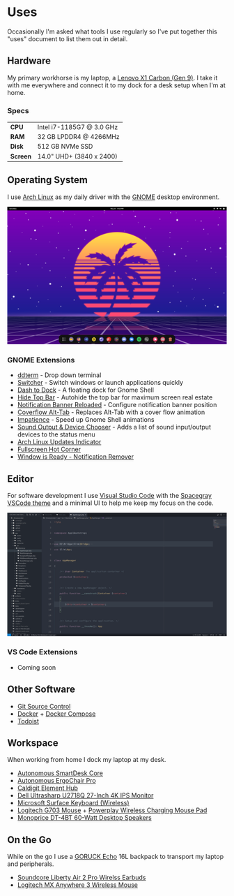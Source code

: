 Uses
====

Occasionally I'm asked what tools I use regularly so I've put together this "uses" document to list them out in detail.

Hardware
--------

My primary workhorse is my laptop, a [Lenovo X1 Carbon (Gen 9)](https://www.lenovo.com/us/en/p/laptops/thinkpad/thinkpadx1/x1-carbon-gen9/22tp2x1x1c9). I take it with me everywhere and connect it to my dock for a desk setup when I'm at home.

### Specs

|            |                           |
| ---------- | ------------------------- |
| **CPU**    | Intel i7-1185G7 @ 3.0 GHz |
| **RAM**    | 32 GB LPDDR4 @ 4266MHz    |
| **Disk**   | 512 GB NVMe SSD           |
| **Screen** | 14.0" UHD+ (3840 x 2400)  |

Operating System
----------------

I use [Arch Linux](https://archlinux.org) as my daily driver with the [GNOME](https://www.gnome.org) desktop environment.

![Desktop](images/desktop.png)
  
### GNOME Extensions

  - [ddterm](https://extensions.gnome.org/extension/3780/ddterm/) - Drop down terminal
  - [Switcher](https://extensions.gnome.org/extension/973/switcher/) - Switch windows or launch applications quickly
  - [Dash to Dock](https://extensions.gnome.org/extension/307/dash-to-dock/) - A floating dock for Gnome Shell
  - [Hide Top Bar](https://extensions.gnome.org/extension/545/hide-top-bar/) - Autohide the top bar for maximum screen real estate
  - [Notification Banner Reloaded](https://extensions.gnome.org/extension/4651/notification-banner-reloaded/) - Configure notification banner position
  - [Coverflow Alt-Tab](https://extensions.gnome.org/extension/97/coverflow-alt-tab/) - Replaces Alt-Tab with a cover flow animation
  - [Impatience](https://extensions.gnome.org/extension/277/impatience/) - Speed up Gnome Shell animations
  - [Sound Output & Device Chooser](https://extensions.gnome.org/extension/906/sound-output-device-chooser/) - Adds a list of sound input/output devices to the status menu
  - [Arch Linux Updates Indicator](https://extensions.gnome.org/extension/1010/archlinux-updates-indicator/)
  - [Fullscreen Hot Corner](https://extensions.gnome.org/extension/1562/fullscreen-hot-corner/)
  - [Window is Ready - Notification Remover](https://extensions.gnome.org/extension/1007/window-is-ready-notification-remover/)

Editor
------

For software development I use [Visual Studio Code](https://code.visualstudio.com) with the [Spacegray VSCode theme](https://marketplace.visualstudio.com/items?itemName=ionutvmi.spacegray-vscode) and a minimal UI to help me keep my focus on the code.

![Visual Studio Code](images/visual-studio-code.png)

### VS Code Extensions

  - Coming soon

Other Software
--------------

  - [Git Source Control](https://git-scm.com)
  - [Docker](https://www.docker.com) + [Docker Compose](https://docs.docker.com/compose/)
  - [Todoist](https://todoist.com)

Workspace
---------

When working from home I dock my laptop at my desk.

  - [Autonomous SmartDesk Core](https://www.autonomous.ai/standing-desks/smartdesk-2-home)
  - [Autonomous ErgoChair Pro](https://www.autonomous.ai/office-chairs/ergonomic-chair)
  - [Caldigit Element Hub](https://www.caldigit.com/thunderbolt-4-element-hub/)
  - [Dell Ultrasharp U2718Q 27-Inch 4K IPS Monitor](https://www.dell.com/en-si/work/shop/cty/pdp/spd/dell-u2718q-monitor)
  - [Microsoft Surface Keyboard (Wireless)](https://www.microsoft.com/en-us/d/surface-keyboard/8r3rqvvflp4k)
  - [Logitech G703 Mouse](https://www.logitechg.com/en-us/products/gaming-mice/g703-wireless-gaming-mouse.910-005091.html) + [Powerplay Wireless Charging Mouse Pad](https://www.logitechg.com/en-us/products/gaming-mouse-pads/powerplay-wireless-charging.943-000109.html)
  - [Monoprice DT-4BT 60-Watt Desktop Speakers](https://www.monoprice.com/product?p_id=36572)

On the Go
---------

While on the go I use a [GORUCK Echo](https://www.goruck.com/products/echo) 16L backpack to transport my laptop and peripherals.

  - [Soundcore Liberty Air 2 Pro Wirelss Earbuds](https://us.soundcore.com/collections/true-wireless/products/a3951011)
  - [Logitech MX Anywhere 3 Wireless Mouse](https://www.logitech.com/en-us/products/mice/mx-anywhere-3.910-005833.html)